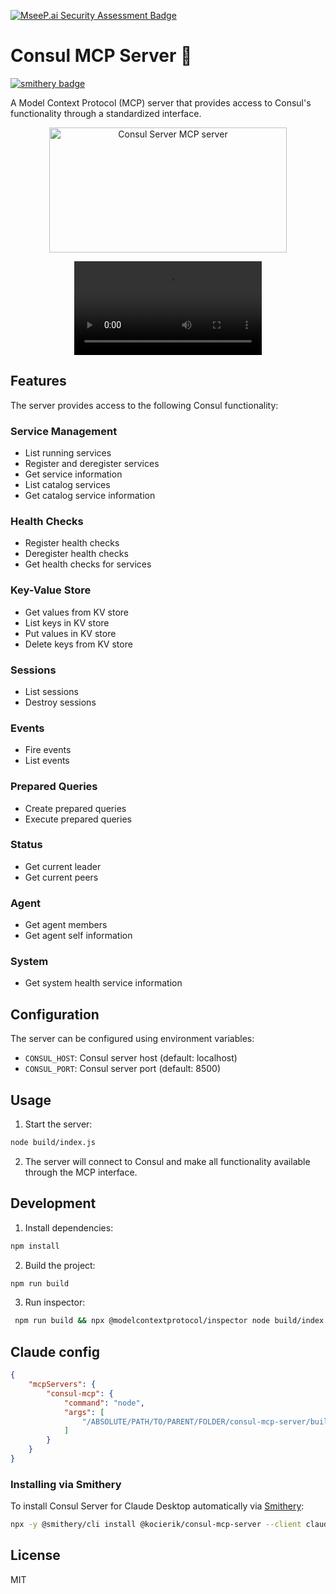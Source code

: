 [![MseeP.ai Security Assessment Badge](https://mseep.net/pr/kocierik-consul-mcp-server-badge.png)](https://mseep.ai/app/kocierik-consul-mcp-server)

# Consul MCP Server 🚀 

[![smithery badge](https://smithery.ai/badge/@kocierik/consul-mcp-server)](https://smithery.ai/server/@kocierik/consul-mcp-server)

A Model Context Protocol (MCP) server that provides access to Consul's functionality through a standardized interface.
<p align="center">
<a  href="https://glama.ai/mcp/servers/@kocierik/consul-mcp-server">
  <img width="380" height="200" src="https://glama.ai/mcp/servers/@kocierik/consul-mcp-server/badge" alt="Consul Server MCP server" />
</a>
<center>
<video src="https://github.com/user-attachments/assets/81bf7d70-e837-4c99-8312-2c85ccace1f4"></video>
</center>
</p>

## Features
The server provides access to the following Consul functionality:

### Service Management
- List running services
- Register and deregister services
- Get service information
- List catalog services
- Get catalog service information

### Health Checks
- Register health checks
- Deregister health checks
- Get health checks for services

### Key-Value Store
- Get values from KV store
- List keys in KV store
- Put values in KV store
- Delete keys from KV store

### Sessions
- List sessions
- Destroy sessions

### Events
- Fire events
- List events

### Prepared Queries
- Create prepared queries
- Execute prepared queries

### Status
- Get current leader
- Get current peers

### Agent
- Get agent members
- Get agent self information

### System
- Get system health service information

## Configuration

The server can be configured using environment variables:

- `CONSUL_HOST`: Consul server host (default: localhost)
- `CONSUL_PORT`: Consul server port (default: 8500)

## Usage

1. Start the server:
```bash
node build/index.js
```

2. The server will connect to Consul and make all functionality available through the MCP interface.

## Development

1. Install dependencies:
```bash
npm install
```

2. Build the project:
```bash
npm run build
```

3. Run inspector:
```bash
 npm run build && npx @modelcontextprotocol/inspector node build/index.js
```

## Claude config

```json
{
    "mcpServers": {
        "consul-mcp": {
            "command": "node",
            "args": [
                "/ABSOLUTE/PATH/TO/PARENT/FOLDER/consul-mcp-server/build/index.js"
            ]
        }
    }
}
```

### Installing via Smithery

To install Consul Server for Claude Desktop automatically via [Smithery](https://smithery.ai/server/@kocierik/consul-mcp-server):

```bash
npx -y @smithery/cli install @kocierik/consul-mcp-server --client claude
```

## License

MIT
